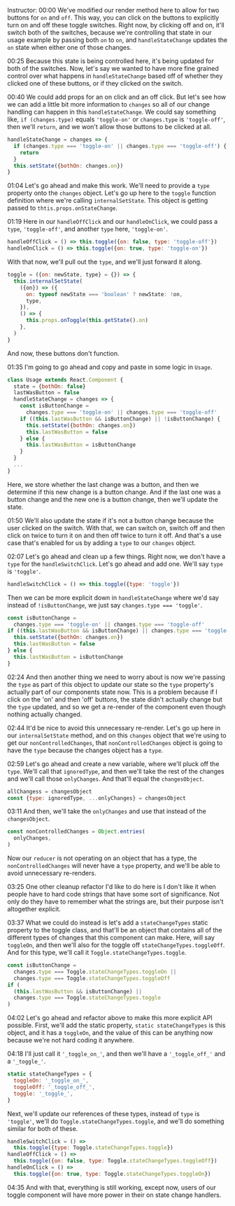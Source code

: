 Instructor: 00:00 We've modified our render method here to allow for two buttons for `on` and `off`. This way, you can click on the buttons to explicitly turn on and off these toggle switches. Right now, by clicking off and on, it'll switch both of the switches, because we're controlling that state in our usage example by passing both `on` to `on`, and `handleStateChange` updates the `on` state when either one of those changes.

00:25 Because this state is being controlled here, it's being updated for both of the switches. Now, let's say we wanted to have more fine grained control over what happens in `handleStateChange` based off of whether they clicked one of these buttons, or if they clicked on the switch.

00:40 We could add props for an on click and an off click. But let's see how we can add a little bit more information to `changes` so all of our change handling can happen in this `handleStateChange`. We could say something like, `if (changes.type)` equals `'toggle-on'` or `changes.type` is `'toggle-off'`, then we'll `return`, and we won't allow those buttons to be clicked at all.

```javascript
handleStateChange = changes => {
  if (changes.type === 'toggle-on' || changes.type === 'toggle-off') {
    return
  }
  this.setState({bothOn: changes.on})
}
```

01:04 Let's go ahead and make this work. We'll need to provide a `type` property onto the `changes` object. Let's go up here to the `toggle` function definition where we're calling `internalSetState`. This object is getting passed to `thtis.props.onStateChange`.

01:19 Here in our `handleOffClick` and our `handleOnClick`, we could pass a `type`, `'toggle-off'`, and another `type` here, `'toggle-on'`. 

```javascript
handleOffClick = () => this.toggle({on: false, type: 'toggle-off'})
handleOnClick = () => this.toggle({on: true, type: 'toggle-on'})
```

With that now, we'll pull out the `type`, and we'll just forward it along. 

```javascript
toggle = ({on: newState, type} = {}) => {
  this.internalSetState(
    ({on}) => ({
      on: typeof newState === 'boolean' ? newState: !on,
      type,
    }),
    () => {
      this.props.onToggle(this.getState().on)
    },
  )
}
```

And now, these buttons don't function.

01:35 I'm going to go ahead and copy and paste in some logic in `Usage`.

```javascript
class Usage extends React.Component {
  state = {bothOn: false}
  lastWasButton = false
  handleStateChange = changes => {
    const isButtonChange =
      changes.type === 'toggle-on' || changes.type === 'toggle-off'
    if ((this.lastWasButton && isButtonChange) || !isButtonChange) {
      this.setState({bothOn: changes.on})
      this.lastWasButton = false
    } else {
      this.lastWasButton = isButtonChange
    }
  }
  ...
}
```

Here, we store whether the last change was a button, and then we determine if this new change is a button change. And if the last one was a button change and the new one is a button change, then we'll update the state.

01:50 We'll also update the state if it's not a button change because the user clicked on the switch. With that, we can switch on, switch off and then click on twice to turn it on and then off twice to turn it off. And that's a use case that's enabled for us by adding a `type` to our `changes` object.

02:07 Let's go ahead and clean up a few things. Right now, we don't have a `type` for the `handleSwitchClick`. Let's go ahead and add one. We'll say `type` is `'toggle'`. 

```javascript
handleSwitchClick = () => this.toggle({type: 'toggle'})
```

Then we can be more explicit down in `handleStateChange` where we'd say instead of `!isButtonChange`, we just say `changes.type === 'toggle'`.

```javascript
const isButtonChange =
  changes.type === 'toggle-on' || changes.type === 'toggle-off'
if ((this.lastWasButton && isButtonChange) || changes.type === 'toggle-off') {
  this.setState({bothOn: changes.on})
  this.lastWasButton = false
} else {
  this.lastWasButton = isButtonChange
}
```

02:24 And then another thing we need to worry about is now we're passing the `type` as part of this object to update our state so the `type` property's actually part of our components state now. This is a problem because if I click on the 'on' and then 'off' buttons, the state didn't actually change but the `type` updated, and so we get a re-render of the component even though nothing actually changed.

02:44 It'd be nice to avoid this unnecessary re-render. Let's go up here in our `internalSetState` method, and on this `changes` object that we're using to get our `nonControlledChanges`, that `nonControlledChanges` object is going to have the `type` because the changes object has a `type`.

02:59 Let's go ahead and create a new variable, where we'll pluck off the `type`. We'll call that `ignoredType`, and then we'll take the rest of the changes and we'll call those `onlyChanges`. And that'll equal the `changesObject`.

```javascript
allChangess = changesObject
const {type: ignoredType, ...onlyChanges} = changesObject
```

03:11 And then, we'll take the `onlyChanges` and use that instead of the `changesObject`. 

```javascript
const nonControlledChanges = Object.entries(
  onlyChanges,
)
```

Now our `reducer` is not operating on an object that has a type, the `nonControlledChanges` will never have a `type` property, and we'll be able to avoid unnecessary re-renders.

03:25 One other cleanup refactor I'd like to do here is I don't like it when people have to hard code strings that have some sort of significance. Not only do they have to remember what the strings are, but their purpose isn't altogether explicit.

03:37 What we could do instead is let's add a `stateChangeTypes` static property to the toggle class, and that'll be an object that contains all of the different types of changes that this component can make. Here, will say `toggleOn`, and then we'll also for the toggle off `stateChangeTypes.toggleOff`. And for this type, we'll call it `Toggle.stateChangeTypes.toggle`.

```javascript
const isButtonChange = 
  changes.type === Toggle.stateChangeTypes.toggleOn ||
  changes.type === Toggle.stateChangeTypes.toggleOff
if (
  (this.lastWasButton && isButtonChange) ||
  changes.type === Toggle.stateChangeTypes.toggle
) 
```

04:02 Let's go ahead and refactor above to make this more explicit API possible. First, we'll add the static property, `static stateChangeTypes` is this object, and it has a `toggleOn`, and the value of this can be anything now because we're not hard coding it anywhere.

04:18 I'll just call it `'_toggle_on_'`, and then we'll have a `'_toggle_off_'` and a `'_toggle_'`. 

```javascript
static stateChangeTypes = {
  toggleOn: '_toggle_on_',
  toggleOff: '_toggle_off_',
  toggle: '_toggle_',
}
```

Next, we'll update our references of these types, instead of `type` is `'toggle'`, we'll do `Toggle.stateChangeTypes.toggle`, and we'll do something similar for both of these.

```javascript
handleSwitchClick = () => 
  this.toggle({type: Toggle.stateChangeTypes.toggle})
handleOffClick = () =>
  this.toggle({on: false, type: Toggle.stateChangeTypes.toggleOff})
handleOnClick = () =>
  this.toggle({on: true, type: Toggle.stateChangeTypes.toggleOn})
```

04:35 And with that, everything is still working, except now, users of our toggle component will have more power in their on state change handlers.
